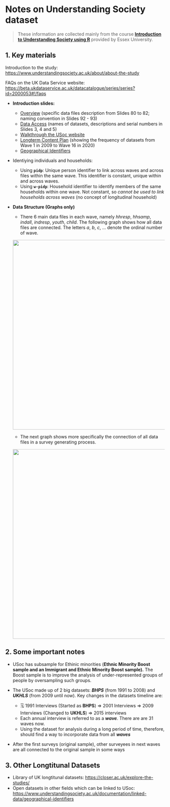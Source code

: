 # Notes on Understanding Society dataset

> These information are collected mainly from the course **[Introduction to Understanding Society using R](https://open.essex.ac.uk/course/view.php?id=221)** provided by Essex University.
> 

## 1. Key materials

Introduction to the study: https://www.understandingsociety.ac.uk/about/about-the-study

FAQs on the UK Data Service website: https://beta.ukdataservice.ac.uk/datacatalogue/series/series?id=2000053#!/faqs

- **Introduction slides:**
    - [Overview](https://open.essex.ac.uk/pluginfile.php/221375/mod_resource/content/27/StudyOverview.pdf) (specific data files description from Slides 80 to 82; naming convention in Slides 92 - 93)
    - [Data Access](https://open.essex.ac.uk/pluginfile.php/221379/mod_resource/content/9/DataAccess.pdf) (names of datasets, descriptions and serial numbers in Slides 3, 4 and 5)
    - [Walkthrough the USoc website](https://open.essex.ac.uk/pluginfile.php/221383/mod_resource/content/13/WebsiteWalkThrough.pdf)
    - [Longterm Content Plan](https://www.understandingsociety.ac.uk/sites/default/files/downloads/general/long-term-content-plan.pdf) (showing the frequency of datasets from Wave 1 in 2009 to Wave 16 in 2020)
    - [Geographical Identifiers](https://www.understandingsociety.ac.uk/documentation/linked-data/geographical-identifiers)
- Identiying individuals and households:
    - Using **`pidp`**: Unique person identifier to link across waves and across files within the same wave. This identifier is constant, unique within and across waves.
    - Using **`w-pidp`**: Household identifier to identify members of the same households within one wave. Not constant, so *cannot be used to link households across waves* (no concept of longitudinal household)
- **Data Structure (Graphs only)**
    - There 6 main data files in each wave, namely _hhresp_, _hhsamp_, _indall_, _indresp_, _youth_, _child_. The following graph shows how all data files are connected. The letters _a_, _b_, _c_, ... denote the ordinal number of wave.
    
    <a href="https://fluorescent-radar-fd5.notion.site/image/https%3A%2F%2Fs3-us-west-2.amazonaws.com%2Fsecure.notion-static.com%2F440d5081-0121-4924-b138-226b296428ff%2FUntitled.png?id=85da995e-52da-4415-ae44-c33e51315ab5&table=block&spaceId=64069652-53fe-4133-b189-a19caef06fe3&width=2000&userId=&cache=v2"><img src="https://fluorescent-radar-fd5.notion.site/image/https%3A%2F%2Fs3-us-west-2.amazonaws.com%2Fsecure.notion-static.com%2F440d5081-0121-4924-b138-226b296428ff%2FUntitled.png?id=85da995e-52da-4415-ae44-c33e51315ab5&table=block&spaceId=64069652-53fe-4133-b189-a19caef06fe3&width=2000&userId=&cache=v2" align="center" width="600px"></a>
    
    - The next graph shows more specifically the connection of all data files in a survey generating process.
    
    <a href="https://fluorescent-radar-fd5.notion.site/image/https%3A%2F%2Fs3-us-west-2.amazonaws.com%2Fsecure.notion-static.com%2F03ebe243-f974-444f-8c5e-877a70aafa00%2FUntitled.png?id=4f5c2bee-993a-48a8-901e-97fb011b48dc&table=block&spaceId=64069652-53fe-4133-b189-a19caef06fe3&width=2000&userId=&cache=v2"><img src="https://fluorescent-radar-fd5.notion.site/image/https%3A%2F%2Fs3-us-west-2.amazonaws.com%2Fsecure.notion-static.com%2F03ebe243-f974-444f-8c5e-877a70aafa00%2FUntitled.png?id=4f5c2bee-993a-48a8-901e-97fb011b48dc&table=block&spaceId=64069652-53fe-4133-b189-a19caef06fe3&width=2000&userId=&cache=v2" align="center" width="600px"></a> 

## 2. Some important notes

- USoc has subsample for Ethinic minorities (**Ethnic Minority Boost sample and an Immigrant and Ethnic Minority Boost sample).** The Boost sample is to improve the analysis of under-represented groups of people by oversampling such groups.
- The USoc made up of 2 big datasets: _**BHPS**_ (from 1991 to 2008) and _**UKHLS**_ (from 2009 until now). Key changes in the datasets timeline are:
    
    - 🗓️ 1991 Interviews (Started as **BHPS**) ⇒ 2001 Interviews ⇒ 2009 Interviews (Changed to **UKHLS**) ⇒ 2015 interviews
    - Each annual interview is referred to as a _**wave**_. There are are 31 waves now.
    - Using the dataset for analysis during a long period of time, therefore, should find a way to incorporate data from all _**waves**_ 

- After the first surveys (original sample), other surveyees in next waves are all connected to the original sample in some ways

## 3. Other Longtitunal Datasets

- Library of UK longtitunal datasets: https://closer.ac.uk/explore-the-studies/
- Open datasets in other fields which can be linked to USoc: https://www.understandingsociety.ac.uk/documentation/linked-data/geographical-identifiers 
